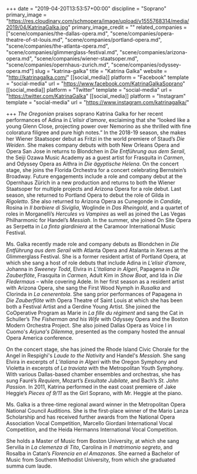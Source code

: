 +++
date = "2019-04-20T13:53:57+00:00"
discipline = "Soprano"
primary_image = "https://res.cloudinary.com/schmopera/image/upload/v1555768314/media/2019/04/KatrinaGalka.jpg"
primary_image_credit = ""
related_companies = ["scene/companies/the-dallas-opera.md", "scene/companies/opera-theatre-of-st-louis.md", "scene/companies/portland-opera.md", "scene/companies/the-atlanta-opera.md", "scene/companies/glimmerglass-festival.md", "scene/companies/arizona-opera.md", "scene/companies/wiener-staatsoper.md", "scene/companies/opernhaus-zurich.md", "scene/companies/odyssey-opera.md"]
slug = "katrina-galka"
title = "Katrina Galka"
website = "http://katrinagalka.com/"
[[social_media]]
platform = "Facebook"
template = "social-media"
url = "https://www.facebook.com/KatrinaGalkaSoprano"
[[social_media]]
platform = "Twitter"
template = "social-media"
url = "https://twitter.com/KatrinaGalka"
[[social_media]]
platform = "Instagram"
template = "social-media"
url = "https://www.instagram.com/katrinagalka/"

+++
_The Oregonian_ praises soprano Katrina Galka for her recent performances of Adina in _L’elisir d’amore_, exclaiming that she “looked like a young Glenn Close, projecting power over Nemorino as she thrilled with fine coloratura filigree and pure high notes.” In the 2018-19 season, she makes her Wiener Staatsoper debut as Fritzi in the world premiere of Staud’s _Die Weiden_. She makes company debuts with both New Orleans Opera and Opera San Jose in returns to Blondchen in _Die Entführung aus dem Serail_, the Seiji Ozawa Music Academy as a guest artist for Frasquita in _Carmen_, and Odyssey Opera as Aithra in _Die ägyptische Helena_. On the concert stage, she joins the Florida Orchestra for a concert celebrating Bernstein’s Broadway. Future engagements include a role and company debut at the Opernhaus Zürich in a new production and returns to both the Wiener Staatsoper for multiple projects and Arizona Opera for a role debut. Last season, she returned to Portland Opera to debut the role of Gilda in _Rigoletto_. She also returned to Arizona Opera as Cunegonde in _Candide_, Rosina in _Il barbiere di Siviglia_, Woglinde in _Das Rheingold_, and a quartet of roles in Morganelli’s _Hercules vs Vampires_ as well as joined the Las Vegas Philharmonic for Handel’s _Messiah_. In the summer, she joined On Site Opera as Serpetta in _La finta giardiniera_ at the Caramoor International Music Festival.

Ms. Galka recently made role and company debuts as Blondchen in _Die Entführung aus dem Serail_ with Atlanta Opera and Atalanta in Xerxes at the Glimmerglass Festival. She is a former resident artist of Portland Opera, at which she sang a host of role debuts that include Adina in _L’elisir d’amore_, Johanna in _Sweeney Todd_, Elvira in _L’italiana in Algeri_, Papagena in _Die Zauberflöte_, Frasquita in _Carmen_, Adult Kim in _Show Boat_, and Ida in _Die Fledermaus_ – while covering Adele. In her first season as a resident artist with Arizona Opera, she sang the First Wood Nymph in _Rusalka_ and Clorinda in _La cenerentola_. She sang prior performances of Papagena in _Die Zauberflöte_ with Opera Theatre of Saint Louis at which she has been both a Festival Artist and a Gerdine Young Artist. She joined the CoOperative Program as Marie in _La fille du régiment_ and sang the Cat in Schuller’s _The Fisherman and his Wife_ with Odyssey Opera and the Boston Modern Orchestra Project. She also joined Dallas Opera as Voice I in Cuomo's _Arjuna's Dilemma_, presented as the company hosted the annual Opera America conference. 

On the concert stage, she has joined the Rhode Island Civic Chorale for the Angel in Respighi's _Laude to the Nativity_ and Handel's _Messiah_. She sang Elvira in excerpts of _L’italiana in Algeri_ with the Oregon Symphony and Violetta in excerpts of _La traviata_ with the Metropolitan Youth Symphony. With various Dallas-based chamber ensembles and orchestras, she has sung Fauré’s _Requiem_, Mozart’s _Exsultate Jubilate_, and Bach’s _St. John Passion_.  In 2011, Katrina performed in the east coast premiere of Jake Heggie’s _Pieces of 9/11_ as the Girl Soprano, with Mr. Heggie at the piano.

Ms. Galka is a three-time regional award winner in the Metropolitan Opera National Council Auditions. She is the first-place winner of the Mario Lanza Scholarship and has received further awards from the National Opera Association Vocal Competition, Marcello Giordani International Vocal Competition, and the Heida Hermanns International Vocal Competition.

She holds a Master of Music from Boston University, at which she sang Servilia in _La clemenza di Tito_, Carolina in _Il matrimonio segreto_, and Rosalba in Catan’s _Florencia en el Amazonas_. She earned a Bachelor of Music from Southern Methodist University, from which she graduated summa cum laude.